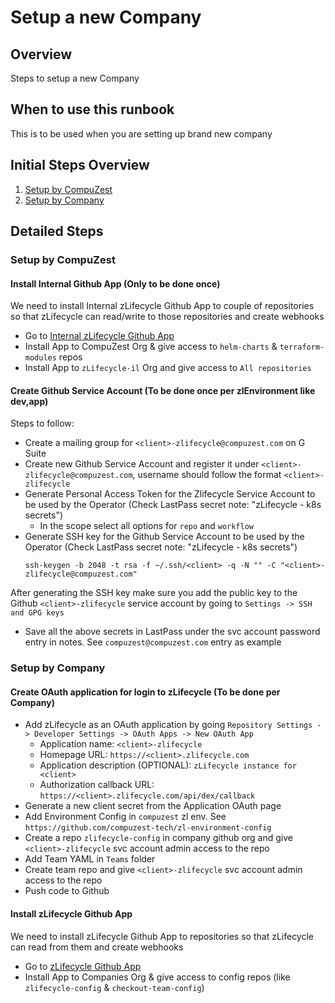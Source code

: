 # Setup a new Company

## Overview

Steps to setup a new Company

## When to use this runbook
This is to be used when you are setting up brand new company

## Initial Steps Overview

1. [Setup by CompuZest](#setup-by-compuzest)
1. [Setup by Company](#setup-by-company)

## Detailed Steps

### Setup by CompuZest

#### Install Internal Github App (Only to be done once)

We need to install Internal zLifecycle Github App to couple of repositories so that zLifecycle can read/write to those repositories and create webhooks

- Go to [Internal zLifecycle Github App](https://github.com/organizations/zLifecycle/settings/apps/internal-zlifecycle/installations)
- Install App to CompuZest Org & give access to `helm-charts` & `terraform-modules` repos
- Install App to `zLifecycle-il` Org and give access to `All repositories`

#### Create Github Service Account (To be done once per zlEnvironment like dev,app)

Steps to follow:

- Create a mailing group for `<client>-zlifecycle@compuzest.com` on G Suite
- Create new Github Service Account and register it under `<client>-zlifecycle@compuzest.com`, username should follow the format `<client>-zlifecycle`
- Generate Personal Access Token for the Zlifecycle Service Account to be used by the Operator (Check LastPass secret note: "zLifecycle - k8s secrets")
  - In the scope select all options for `repo` and `workflow`
- Generate SSH key for the Github Service Account to be used by the Operator (Check LastPass secret note: "zLifecycle - k8s secrets")
    ```shell script
    ssh-keygen -b 2048 -t rsa -f ~/.ssh/<client> -q -N "" -C "<client>-zlifecycle@compuzest.com"
    ```
After generating the SSH key make sure you add the public key to the Github `<client>-zlifecycle` service account by going to `Settings -> SSH and GPG keys`
- Save all the above secrets in LastPass under the svc account password entry in notes. See `compuzest@compuzest.com` entry as example 

### Setup by Company

#### Create OAuth application for login to zLifecycle (To be done per Company)

- Add zLifecycle as an OAuth application by going `Repository Settings -> Developer Settings -> OAuth Apps -> New OAuth App`
    * Application name: `<client>-zlifecycle`
    * Homepage URL: `https://<client>.zlifecycle.com`
    * Application description (OPTIONAL): `zLifecycle instance for <client>`
    * Authorization callback URL: `https://<client>.zlifecycle.com/api/dex/callback`
- Generate a new client secret from the Application OAuth page
- Add Environment Config in `compuzest` zl env. See `https://github.com/compuzest-tech/zl-environment-config`
- Create a repo `zlifecycle-config` in company github org and give `<client>-zlifecycle` svc account admin access to the repo
- Add Team YAML in `Teams` folder
- Create team repo and give `<client>-zlifecycle` svc account admin access to the repo
- Push code to Github

#### Install zLifecycle Github App

We need to install zLifecycle Github App to repositories so that zLifecycle can read from them and create webhooks

- Go to [zLifecycle Github App](https://github.com/organizations/zLifecycle/settings/apps/zlifecycle/installations)
- Install App to Companies Org & give access to config repos (like `zlifecycle-config` & `checkout-team-config`)
